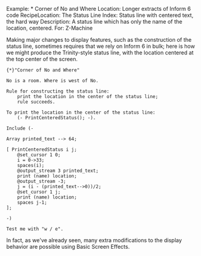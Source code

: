 Example: * Corner of No and Where
Location: Longer extracts of Inform 6 code
RecipeLocation: The Status Line
Index: Status line with centered text, the hard way
Description: A status line which has only the name of the location, centered.
For: Z-Machine

  
Making major changes to display features, such as the construction of the status line, sometimes requires that we rely on Inform 6 in bulk; here is how we might produce the Trinity-style status line, with the location centered at the top center of the screen.

  

``` inform7
{*}"Corner of No and Where"

No is a room. Where is west of No.

Rule for constructing the status line:
	print the location in the center of the status line;
	rule succeeds.

To print the location in the center of the status line:
	(- PrintCenteredStatus(); -).

Include (-

Array printed_text --> 64;

[ PrintCenteredStatus i j;
	@set_cursor 1 0;
	i = 0->33;
	spaces(i);
	@output_stream 3 printed_text;
	print (name) location;
	@output_stream -3;
	j = (i - (printed_text-->0))/2;
	@set_cursor 1 j;
	print (name) location;
	spaces j-1;
];

-)

Test me with "w / e".
```

  
In fact, as we've already seen, many extra modifications to the display behavior are possible using Basic Screen Effects.

